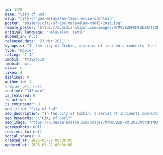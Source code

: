 ```yaml
---
id: 1470
name: "City of God"
slug: "city-of-god-malayalam-tamil-movie-download"
poster: "posters/city-of-god-malayalam-tamil-2011.jpg"
remote_poster: "https://m.media-amazon.com/images/M/MV5BZDFkMTZhZDAtY2MzNC00NTM5LThlMTAtMDRiNGE2NGIyZWUzXkEyXkFqcGc@._V1_SX300.jpg"
original_language: "Malayalam, Tamil"
dubbed_in: null
released_date: "23 Mar 2011"
synopsis: "In the city of Cochin, a series of incidents connects the lives of a Tamil laborer couple, an actress, a builder, a criminal, and the wife of a businessman."
type: "movie"
rating: "7.1"
imdbid: "tt1854518"
tmdbid: null
views: 0
likes: 0
dislikes: 0
author_id: 1
trailer_url: null
runtime: "145 min"
is_featured: 0
is_active: 1
is_comingsoon: 0
seo_title: "City of God"
seo_description: "In the city of Cochin, a series of incidents connects the lives of a Tamil laborer couple, an actress, a builder, a criminal, and the wife of a businessman."
seo_keywords: "\"City of God\""
seo_image: "https://m.media-amazon.com/images/M/MV5BZDFkMTZhZDAtY2MzNC00NTM5LThlMTAtMDRiNGE2NGIyZWUzXkEyXkFqcGc@._V1_SX300.jpg"
screenshots: null
redirect_to: null
social_shares: 0
created_at: 2025-03-22 08:38:05
updated_at: 2025-03-22 08:38:05
---
```


